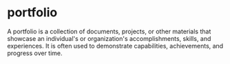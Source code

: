 # portfolio
A portfolio is a collection of documents, projects, or other materials that showcase an individual's or organization's accomplishments, skills, and experiences. It is often used to demonstrate capabilities, achievements, and progress over time.
